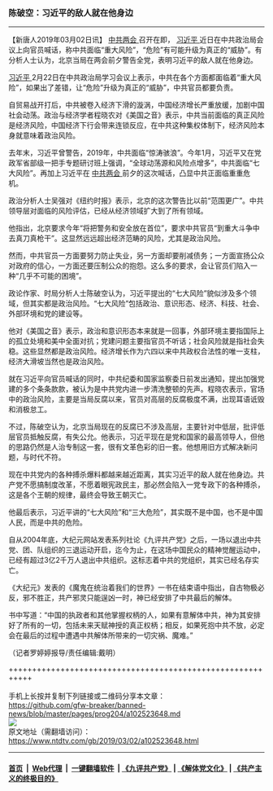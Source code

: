 ### 陈破空：习近平的敌人就在他身边
------------------------

<div class="post_content">
 <p>
  【新唐人2019年03月02日讯】
  <a href="https://www.ntdtv.com/gb/中共两会.htm">
   中共两会
  </a>
  召开在即，
  <a href="https://www.ntdtv.com/gb/习近平.htm">
   习近平
  </a>
  近日在中共政治局会议上向官员喊话，称中共面临“重大风险”，“危险”有可能升级为真正的“威胁”。有分析人士认为，北京当局在两会前夕警告全党，表明习近平的敌人就在他身边。
 </p>
 <p>
  <a href="https://www.ntdtv.com/gb/习近平.htm">
   习近平
  </a>
  2月22日在中共政治局学习会议上表示，中共在各个方面都面临着“重大风险”，如果出了差错，让“危险”升级为真正的“威胁”，中共官员都要负责。
 </p>
 <p>
  自贸易战开打后，中共被卷入经济下滑的漩涡，中国经济增长严重放缓，加剧中国社会动荡。政治与经济学者程晓农对《美国之音》表示，中共当前面临的真正风险是经济风险，中国经济下行会带来连锁反应，在中共这种集权体制下，经济风险本身就意味着政治风险。
 </p>
 <p>
  去年末，习近平曾警告，2019年，中共面临“惊涛骇浪”。今年1月，习近平又在党政军省部级一把手专题研讨班上强调，“全球动荡源和风险点增多”，中共面临“七大风险”。再加上习近平在
  <a href="https://www.ntdtv.com/gb/中共两会.htm">
   中共两会
  </a>
  前夕的这次喊话，凸显中共正面临重重危机。
 </p>
 <p>
  政治分析人士吴强对《纽约时报》表示，北京的这次警告比以前“范围更广”。中共领导层对面临的风险评估，已经从经济领域扩大到了所有领域。
 </p>
 <p>
  他指出，北京要求今年“将把警务和安全放在首位”，要求中共官员“到重大斗争中去真刀真枪干”。这显然远远超出经济范畴的风险，尤其是政治风险。
 </p>
 <p>
  然而，中共官员一方面要努力防止失业，另一方面却要削减债务；一方面宣扬公众对政府的信心，一方面还要压制公众的抱怨。这么多的要求，会让官员们陷入一种“几乎不可能的困境”。
 </p>
 <p>
  政论作家、时局分析人士陈破空认为，习近平提出的“七大风险”貌似涉及多个领域，但其实都是政治风险。“七大风险”包括政治、意识形态、经济、科技、社会、外部环境和党的建设等。
 </p>
 <p>
  他对《美国之音》表示，政治和意识形态本来就是一回事，外部环境主要指国际上的孤立处境和美中全面对抗；党建问题主要指官员不听话；社会风险就是指社会失稳。这些显然都是政治风险。经济增长作为六四以来中共政权合法性的唯一支柱，经济大滑坡当然也是政治风险。
 </p>
 <p>
  就在习近平向官员喊话的同时，中共纪委和国家监察委日前发出通知，提出加强党建的多个条条款款，被认为是中共党内进一步清洗整顿的先声。程晓农表示，官场中的政治风险，主要是当局反腐以来，官员对高层的反腐极度不满，出现耳语诋毁和消极怠工。
 </p>
 <p>
  不过，陈破空认为，北京当局现在的反腐已不涉及高层，主要针对中低层，批评低层官员抵触反腐，有失公允。他表示，习近平现在是党和国家的最高领导人，但他的思路仍然是人治专制这一套，很有文革色彩的旧一套。他想用旧方式解决新问题，与时代不符。
 </p>
 <p>
  现在中共党内的各种搏杀爆料都越来越近距离，其实习近平的敌人就在他身边。共产党不愿搞制度改革，不愿着眼宪政民主，那必然会陷入一党专政下的各种搏杀，这是各个王朝的规律，最终会导致王朝灭亡。
 </p>
 <p>
  他最后表示，习近平讲的“七大风险”和“三大危险”，其实既不是中国，也不是中国人民，而是中共的危险。
 </p>
 <p>
  自从2004年底，大纪元网站发表系列社论《九评共产党》之后，一场以退出中共党、团、队组织的三退运动开启，迄今为止，在这场中国民众的精神觉醒运动中，已经有超过3亿2千万人退出中共组织。这标志着中共的党组织，其实已经名存实亡。
 </p>
 <p>
  《大纪元》发表的《魔鬼在统治着我们的世界》一书在结束语中指出，自古物极必反，邪不胜正，共产邪灵只能逞凶一时，神已经安排了中共最后的解体。
 </p>
 <p>
  书中写道：“中国的执政者和其他掌握权柄的人，如果有意解体中共，神为其安排好了所有的一切，包括未来天赋神授的真正权柄；相反，如果死抱中共不放，必定会在最后的过程中遭遇中共解体所带来的一切灾祸、魔难。”
 </p>
 <p>
  （记者罗婷婷报导/责任编辑:戴明）
 </p>
 <div class="single_ad">
 </div>
</div>

+++++++++++++++++++++++++++++++++++++++++++++++++++++++++++<br/><br/>
手机上长按并复制下列链接或二维码分享本文章：<br/>
https://github.com/gfw-breaker/banned-news/blob/master/pages/prog204/a102523648.md <br/>
<a href='https://github.com/gfw-breaker/banned-news/blob/master/pages/prog204/a102523648.md'><img src='https://github.com/gfw-breaker/banned-news/blob/master/pages/prog204/a102523648.md.png'/></a> <br/>
原文地址（需翻墙访问）：https://www.ntdtv.com/gb/2019/03/02/a102523648.html


------------------------
#### [首页](https://github.com/gfw-breaker/banned-news/blob/master/README.md) &nbsp;|&nbsp; [Web代理](https://github.com/labour-camp/helloworld) &nbsp;|&nbsp; [一键翻墙软件](https://github.com/gfw-breaker/nogfw/blob/master/README.md) &nbsp;| [《九评共产党》](https://github.com/gfw-breaker/9ping.md/blob/master/README.md#九评之一评共产党是什么) | [《解体党文化》](https://github.com/gfw-breaker/jtdwh.md/blob/master/README.md) | [《共产主义的终极目的》](https://github.com/gfw-breaker/gczydzjmd.md/blob/master/README.md)

